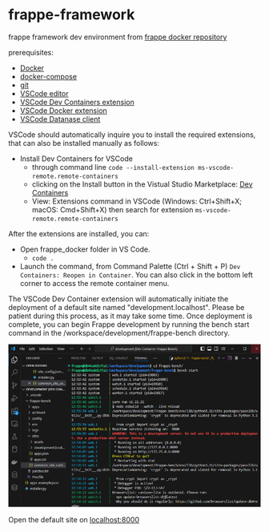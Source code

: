 # frappe-framework
frappe framework dev environment from [frappe docker repository](https://github.com/frappe/frappe_docker)

prerequisites:
 - [Docker](https://docs.docker.com/get-docker/)
 - [docker-compose](https://docs.docker.com/compose/)
 - [git](https://docs.github.com/en/get-started/getting-started-with-git/set-up-git)
 - [VSCode editor](https://code.visualstudio.com/download)
 - [VSCode Dev Containers extension](https://marketplace.visualstudio.com/items?itemName=ms-vscode-remote.remote-containers)
 - [VSCode Docker extension](https://marketplace.visualstudio.com/items?itemName=ms-azuretools.vscode-docker)
 - [VSCode Datanase client](https://marketplace.visualstudio.com/items?itemName=cweijan.vscode-database-client2)


VSCode should automatically inquire you to install the required extensions, that can also be installed manually as follows:

- Install Dev Containers for VSCode
  - through command line `code --install-extension ms-vscode-remote.remote-containers`
  - clicking on the Install button in the Vistual Studio Marketplace: [Dev Containers](https://marketplace.visualstudio.com/items?itemName=ms-vscode-remote.remote-containers)
  - View: Extensions command in VSCode (Windows: Ctrl+Shift+X; macOS: Cmd+Shift+X) then search for extension `ms-vscode-remote.remote-containers`

After the extensions are installed, you can:

- Open frappe_docker folder in VS Code.
  - `code .`
- Launch the command, from Command Palette (Ctrl + Shift + P) `Dev Containers: Reopen in Container`. You can also click in the bottom left corner to access the remote container menu.


The VSCode Dev Container extension will automatically initiate the deployment of a default site named "development.localhost". Please be patient during this process, as it may take some time. Once deployment is complete, you can begin Frappe development by running the bench start command in the /workspace/development/frappe-bench directory.

![Runnin bench](img/running_bench.png)

Open the default site on [localhost:8000](http://localhost:8000)